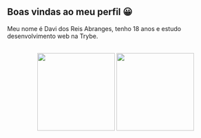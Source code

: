 ## Boas vindas ao meu perfil 😀
Meu nome é Davi dos Reis Abranges, tenho 18 anos e estudo desenvolvimento web na Trybe.



<br>

<!-- GITHUB STATUS -->
<div align="center">
  <img height="180em" src="https://github-readme-stats.vercel.app/api?username=DaviAbranges&show_icons=true&theme=dark&include_all_commits=true&count_private=true"/>
  <img height="180em" src="https://github-readme-stats.vercel.app/api/top-langs/?username=DaviAbranges&layout=compact&langs_count=10&theme=dark"/>

  <!-- TEMAS: dark, radical, merko, gruvbox, tokyonight, onedark, cobalt, synthwave, highcontrast, dracula -->
</div>

<br>

